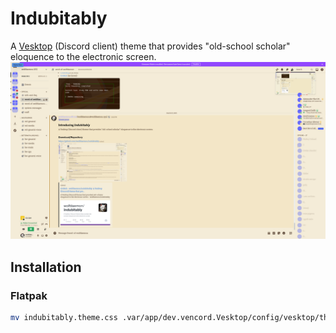 # Indubitably
A [Vesktop](https://github.com/Vencord/Vesktop) (Discord client) theme that provides "old-school scholar" eloquence to the electronic screen.
![alt text: preview of the indubitably theme](indubitably-preview.png)
## Installation
### Flatpak
```bash
mv indubitably.theme.css .var/app/dev.vencord.Vesktop/config/vesktop/themes/
```
